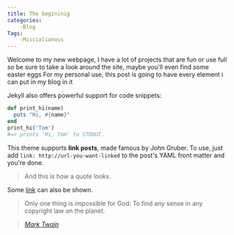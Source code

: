 ```yaml
---
title: The begininig
categories: 
    -Blog
Tags:
    -Miscialianous
---
```


Welcome to my new webpage, I have a lot of projects that are fun or use full so be sure to take a look around the site, maybe you'll even find some easter eggs
For my personal use, this post is going to have every element i can put in my blog in it

Jekyll also offers powerful support for code snippets:

```ruby
def print_hi(name)
  puts "Hi, #{name}"
end
print_hi('Tom')
#=> prints 'Hi, Tom' to STDOUT.
```

This theme supports **link posts**, made famous by John Gruber. To use, just add `link: http://url-you-want-linked` to the post's YAML front matter and you're done.

> And this is how a quote looks.

Some [link](#) can also be shown.


> Only one thing is impossible for God: To find any sense in any copyright law on the planet.
  
> <cite><a href="http://www.brainyquote.com/quotes/quotes/m/marktwain163473.html">Mark Twain</a></cite>